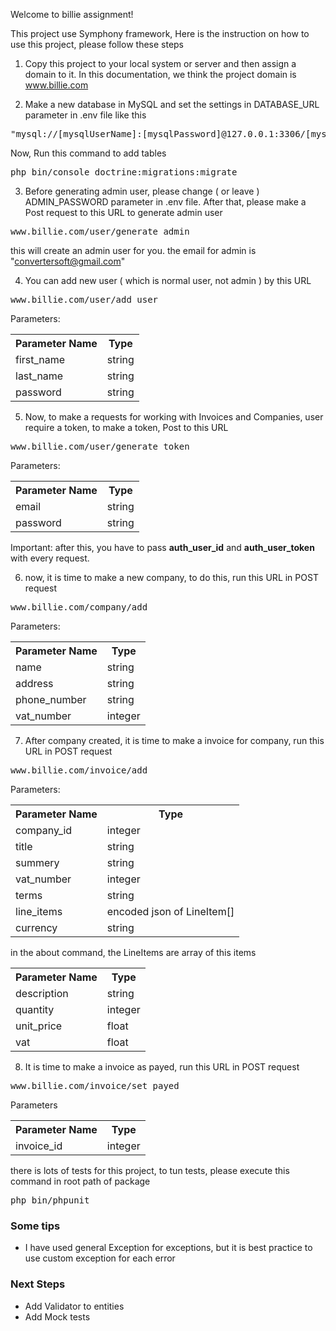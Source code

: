 Welcome to billie assignment!

This project use Symphony framework, Here is the instruction on how to use this project, please follow these steps

1) Copy this project to your local system or server and then assign a domain to it. In this documentation, we think the
   project domain is www.billie.com

2) Make a new database in MySQL and set the settings in DATABASE_URL parameter in .env file like this

<pre>"mysql://[mysqlUserName]:[mysqlPassword]@127.0.0.1:3306/[mysqlDatabaseName]?serverVersion=[mysqlVersiuon]"</pre>

Now, Run this command to add tables

<pre>php bin/console doctrine:migrations:migrate</pre>

3) Before generating admin user, please change ( or leave ) ADMIN_PASSWORD parameter in .env file. After that, please
   make a Post request to this URL to generate admin user

<pre>www.billie.com/user/generate_admin</pre>

this will create an admin user for you. the email for admin is "convertersoft@gmail.com"

4) You can add new user ( which is normal user, not admin ) by this URL

<pre>www.billie.com/user/add_user</pre>

Parameters:
<table style="width: auto">
   <tr>
      <th>
      Parameter Name
      </th>
      <th>
      Type
      </th>
   </tr>
   <tr>
      <td>
      first_name
      </td>
      <td>
      string
      </td>
   </tr>
   <tr>
      <td>
      last_name
      </td>
      <td>
      string
      </td>
   </tr>
   <tr>
      <td>
      password
      </td>
      <td>
      string
      </td>
   </tr>
</table>

5) Now, to make a requests for working with Invoices and Companies, user require a token, to make a token, Post to this
   URL

<pre>www.billie.com/user/generate_token</pre>

Parameters:
<table style="width: auto">
   <tr>
      <th>
      Parameter Name
      </th>
      <th>
      Type
      </th>
   </tr>
   <tr>
      <td>
      email
      </td>
      <td>
      string
      </td>
   </tr>
   <tr>
      <td>
      password
      </td>
      <td>
      string
      </td>
   </tr>
</table>

Important: after this, you have to pass <strong>auth_user_id</strong> and <strong>auth_user_token</strong> with every
request.

6) now, it is time to make a new company, to do this, run this URL in POST request

<pre>www.billie.com/company/add</pre>


Parameters:

<table style="width: auto">
   <tr>
      <th>
      Parameter Name
      </th>
      <th>
      Type
      </th>
   </tr>
   <tr>
      <td>
      name
      </td>
      <td>
      string
      </td>
   </tr>
   <tr>
      <td>
      address
      </td>
      <td>
      string
      </td>
   </tr>
   <tr>
      <td>
      phone_number
      </td>
      <td>
      string
      </td>
   </tr>
   <tr>
      <td>
      vat_number
      </td>
      <td>
      integer
      </td>
   </tr>
</table>

7) After company created, it is time to make a invoice for company, run this URL in POST request

<pre>www.billie.com/invoice/add</pre>

Parameters:
<table style="width: auto">
   <tr>
      <th>
      Parameter Name
      </th>
      <th>
      Type
      </th>
   </tr>
   <tr>
      <td>
      company_id
      </td>
      <td>
      integer
      </td>
   </tr>
   <tr>
      <td>
      title
      </td>
      <td>
      string
      </td>
   </tr>
   <tr>
      <td>
      summery
      </td>
      <td>
      string
      </td>
   </tr>
   <tr>
      <td>
      vat_number
      </td>
      <td>
      integer
      </td>
   </tr>
   <tr>
      <td>
      terms
      </td>
      <td>
      string
      </td>
   </tr>
   <tr>
      <td>
      line_items
      </td>
      <td>
     encoded json of LineItem[]
      </td>
   </tr>
   <tr>
      <td>
      currency
      </td>
      <td>
      string
      </td>
   </tr>
</table>

in the about command, the LineItems are array of this items
<table style="width: auto">
   <tr>
      <th>
      Parameter Name
      </th>
      <th>
      Type
      </th>
   </tr>
   <tr>
      <td>
      description
      </td>
      <td>
      string
      </td>
   </tr>
   <tr>
      <td>
      quantity
      </td>
      <td>
      integer
      </td>
   </tr>
   <tr>
      <td>
      unit_price
      </td>
      <td>
      float
      </td>
   </tr>
   <tr>
      <td>
      vat
      </td>
      <td>
      float
      </td>
   </tr>
</table>

8) It is time to make a invoice as payed, run this URL in POST request

<pre>www.billie.com/invoice/set_payed</pre>

Parameters
<table style="width: auto">
   <tr>
      <th>
      Parameter Name
      </th>
      <th>
      Type
      </th>
   </tr>
   <tr>
      <td>
      invoice_id
      </td>
      <td>
      integer
      </td>
   </tr>

</table>

there is lots of tests for this project, to tun tests, please execute this command in root path of package

<pre>php bin/phpunit</pre>


<h3>Some tips</h3>
<ul>
   <li>
      I have used general Exception for exceptions, but it is best practice to use custom exception for each error
   </li>

</ul>


<h3>Next Steps</h3>
<ul>
   <li>
     Add Validator to entities
   </li>
   <li>
      Add Mock tests
   </li>
</ul>


